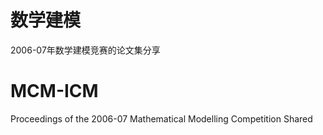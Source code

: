 # 数学建模
2006-07年数学建模竞赛的论文集分享
# MCM-ICM
Proceedings of the 2006-07 Mathematical Modelling Competition Shared
